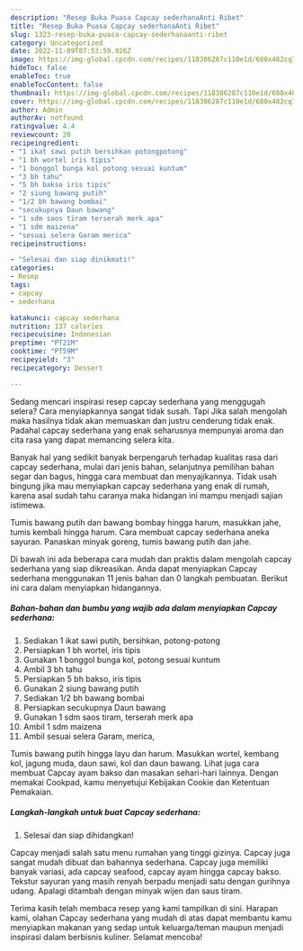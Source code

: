 ```yaml
---
description: "Resep Buka Puasa Capcay sederhanaAnti Ribet"
title: "Resep Buka Puasa Capcay sederhanaAnti Ribet"
slug: 1323-resep-buka-puasa-capcay-sederhanaanti-ribet
category: Uncategorized
date: 2022-11-09T07:53:59.926Z
image: https://img-global.cpcdn.com/recipes/118386287c110e1d/680x482cq70/capcay-sederhana-foto-resep-utama.jpg
hideToc: false
enableToc: true
enableTocContent: false
thumbnail: https://img-global.cpcdn.com/recipes/118386287c110e1d/680x482cq70/capcay-sederhana-foto-resep-utama.jpg
cover: https://img-global.cpcdn.com/recipes/118386287c110e1d/680x482cq70/capcay-sederhana-foto-resep-utama.jpg
author: Admin
authorAv: notfound
ratingvalue: 4.4
reviewcount: 20
recipeingredient:
- "1 ikat sawi putih bersihkan potongpotong"
- "1 bh wortel iris tipis"
- "1 bonggol bunga kol potong sesuai kuntum"
- "3 bh tahu"
- "5 bh bakso iris tipis"
- "2 siung bawang putih"
- "1/2 bh bawang bombai"
- "secukupnya Daun bawang"
- "1 sdm saos tiram terserah merk apa"
- "1 sdm maizena"
- "sesuai selera Garam merica"
recipeinstructions:

- "Selesai dan siap dinikmati!"
categories:
- Resep
tags:
- capcay
- sederhana

katakunci: capcay sederhana 
nutrition: 137 calories
recipecuisine: Indonesian
preptime: "PT21M"
cooktime: "PT59M"
recipeyield: "3"
recipecategory: Dessert

---
```



Sedang mencari inspirasi resep capcay sederhana yang menggugah selera? Cara menyiapkannya sangat tidak susah. Tapi Jika salah mengolah maka hasilnya tidak akan memuaskan dan justru cenderung tidak enak. Padahal capcay sederhana yang enak seharusnya mempunyai aroma dan cita rasa yang dapat memancing selera kita.


Banyak hal yang sedikit banyak berpengaruh terhadap kualitas rasa dari capcay sederhana, mulai dari jenis bahan, selanjutnya pemilihan bahan segar dan bagus, hingga cara membuat dan menyajikannya. Tidak usah bingung jika mau menyiapkan capcay sederhana yang enak di rumah, karena asal sudah tahu caranya maka hidangan ini mampu menjadi sajian istimewa.

Tumis bawang putih dan bawang bombay hingga harum, masukkan jahe, tumis kembali hingga harum. Cara membuat capcay sederhana aneka sayuran. Panaskan minyak goreng, tumis bawang putih dan jahe.


Di bawah ini ada beberapa cara mudah dan praktis dalam mengolah capcay sederhana yang siap dikreasikan. Anda dapat menyiapkan Capcay sederhana menggunakan 11 jenis bahan dan 0 langkah pembuatan. Berikut ini cara dalam menyiapkan hidangannya.

<!--inarticleads1-->

##### Bahan-bahan dan bumbu yang wajib ada dalam menyiapkan Capcay sederhana:

1. Sediakan 1 ikat sawi putih, bersihkan, potong-potong
1. Persiapkan 1 bh wortel, iris tipis
1. Gunakan 1 bonggol bunga kol, potong sesuai kuntum
1. Ambil 3 bh tahu
1. Persiapkan 5 bh bakso, iris tipis
1. Gunakan 2 siung bawang putih
1. Sediakan 1/2 bh bawang bombai
1. Persiapkan secukupnya Daun bawang
1. Gunakan 1 sdm saos tiram, terserah merk apa
1. Ambil 1 sdm maizena
1. Ambil sesuai selera Garam, merica,


Tumis bawang putih hingga layu dan harum. Masukkan wortel, kembang kol, jagung muda, daun sawi, kol dan daun bawang. Lihat juga cara membuat Capcay ayam bakso dan masakan sehari-hari lainnya. Dengan memakai Cookpad, kamu menyetujui Kebijakan Cookie dan Ketentuan Pemakaian. 

<!--inarticleads2-->

##### Langkah-langkah untuk buat Capcay sederhana:


1. Selesai dan siap dihidangkan!

Capcay menjadi salah satu menu rumahan yang tinggi gizinya. Capcay juga sangat mudah dibuat dan bahannya sederhana. Capcay juga memiliki banyak variasi, ada capcay seafood, capcay ayam hingga capcay bakso. Tekstur sayuran yang masih renyah berpadu menjadi satu dengan gurihnya udang. Apalagi ditambah dengan minyak wijen dan saus tiram. 

Terima kasih telah membaca resep yang kami tampilkan di sini. Harapan kami, olahan Capcay sederhana yang mudah di atas dapat membantu kamu menyiapkan makanan yang sedap untuk keluarga/teman maupun menjadi inspirasi dalam berbisnis kuliner. Selamat mencoba!
